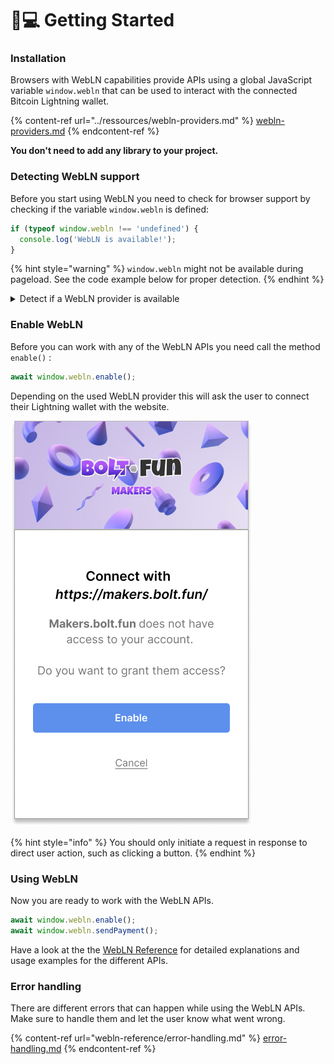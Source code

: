 # 👨💻 Getting Started

### Installation

Browsers with WebLN capabilities provide APIs using a global JavaScript variable `window.webln` that can be used to interact with the connected Bitcoin Lightning wallet.&#x20;

{% content-ref url="../ressources/webln-providers.md" %}
[webln-providers.md](../ressources/webln-providers.md)
{% endcontent-ref %}

**You don't need to add any library to your project.**

### Detecting WebLN support

Before you start using WebLN you need to check for browser support by checking if the variable `window.webln` is defined:

```javascript
if (typeof window.webln !== 'undefined') {
  console.log('WebLN is available!');
}
```

{% hint style="warning" %}
`window.webln` might not be available during pageload. See the code example below for proper detection.
{% endhint %}

<details>

<summary>Detect if a WebLN provider is available</summary>

```javascript
async function detectWebLNProvider(timeoutParam) {
  const timeout = timeoutParam ?? 3000;
  const interval = 100;
  let handled = false;

  return new Promise((resolve) => {
    if (window.webln) {
      handleWebLN();
    } else {
      document.addEventListener("webln:ready", handleWebLN, { once: true });
      
      let i = 0;
      const checkInterval = setInterval(function() {
        if (window.webln || i >= timeout/interval) {
          handleWebLN();
          clearInterval(checkInterval);
        }
        i++;
      }, interval);
    }

    function handleWebLN() {
      if (handled) {
        return;
      }
      handled = true;

      document.removeEventListener("webln:ready", handleWebLN);

      if (window.webln) {
        resolve(window.webln);
      } else {
        resolve(null);
      }
    }
  });
}
```

</details>

### Enable WebLN <a href="#connecting-to-metamask" id="connecting-to-metamask"></a>

Before you can work with any of the WebLN APIs you need call the method `enable()` :

```typescript
await window.webln.enable();
```

Depending on the used WebLN provider this will ask the user to connect their Lightning wallet with the website.&#x20;

![The WebLN provider will ask the user for permission to connect with your website.](<../.gitbook/assets/Group 4513.jpg>)

{% hint style="info" %}
You should only initiate a request in response to direct user action, such as clicking a button.
{% endhint %}

### Using WebLN

Now you are ready to work with the WebLN APIs.&#x20;

```javascript
await window.webln.enable();
await window.webln.sendPayment();
```

Have a look at the the [WebLN Reference](webln-reference/) for detailed explanations and usage examples for the different APIs.

### Error handling

There are different errors that can happen while using the WebLN APIs. Make sure to handle them and let the user know what went wrong.

{% content-ref url="webln-reference/error-handling.md" %}
[error-handling.md](webln-reference/error-handling.md)
{% endcontent-ref %}
